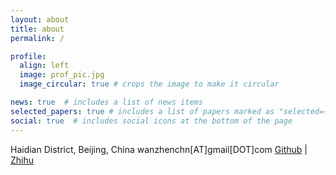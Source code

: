 ```yaml
---
layout: about
title: about
permalink: /

profile:
  align: left
  image: prof_pic.jpg
  image_circular: true # crops the image to make it circular

news: true  # includes a list of news items
selected_papers: true # includes a list of papers marked as "selected={true}"
social: true  # includes social icons at the bottom of the page
---
```


Haidian District, Beijing, China
wanzhenchn[AT]gmail[DOT]com
[Github](https://github.com/wanzhenchn) | [Zhihu](https://www.zhihu.com/people/Godblesswz)
